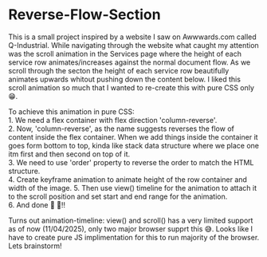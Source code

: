 # Reverse-Flow-Section
This is a small project inspired by a website I saw on Awwwards.com called Q-Industrial. 
While navigating through the website what caught my attention was the scroll animation in the Services page where the height of each service row animates/increases against the normal document flow. As we scroll through the secton the height of each service row beautifully animates upwards whitout pushing down the content below.
I liked this scroll animation so much that I wanted to re-create this with pure CSS only 😁.    

To achieve this animation in pure CSS:  
    1. We need a flex container with flex direction 'column-reverse'.   
    2. Now, 'column-reverse', as the name suggests reverses the flow of content inside the flex container. When we add things inside the container it goes form bottom to top, kinda like stack data structure where we place one itm first and then second on top of it.   
    3. We need to use 'order' property to reverse the order to match the HTML structure.        
    4. Create keyframe animation to animate height of the row container and width of the image. 
    5. Then use view() timeline for the animation to attach it to the scroll position and set start and end range for the animation.    
    6. And done 🤩 🎉!! 

Turns out animation-timeline: view() and scroll() has a very limited support as of now (11/04/2025), only two major browser supprt this 😅. Looks like I have to create pure JS implimentation for this to run majority of the browser. Lets brainstorm!
